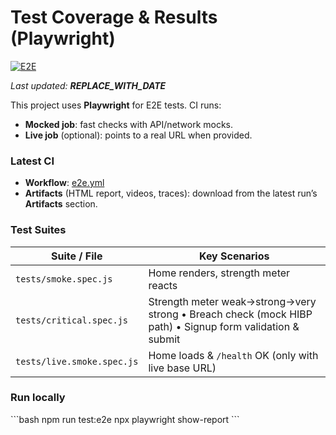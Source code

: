 # Test Coverage & Results (Playwright)

[![E2E](https://github.com/Arshdeep225615024/SecurePasswordManager/actions/workflows/e2e.yml/badge.svg?branch=main)](https://github.com/Arshdeep225615024/SecurePasswordManager/actions/workflows/e2e.yml)

_Last updated: **REPLACE_WITH_DATE**_

This project uses **Playwright** for E2E tests. CI runs:
- **Mocked job**: fast checks with API/network mocks.
- **Live job** (optional): points to a real URL when provided.

### Latest CI
- **Workflow**: [e2e.yml](https://github.com/Arshdeep225615024/SecurePasswordManager/actions/workflows/e2e.yml)
- **Artifacts** (HTML report, videos, traces): download from the latest run’s **Artifacts** section.

### Test Suites
| Suite / File | Key Scenarios |
|---|---|
| `tests/smoke.spec.js` | Home renders, strength meter reacts |
| `tests/critical.spec.js` | Strength meter weak→strong→very strong • Breach check (mock HIBP path) • Signup form validation & submit |
| `tests/live.smoke.spec.js` | Home loads & `/health` OK (only with live base URL) |

### Run locally
\`\`\`bash
npm run test:e2e
npx playwright show-report
\`\`\`
